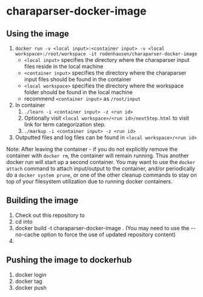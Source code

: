 # charaparser-docker-image

## Using the image

1. `docker run -v <local input>:<container input> -v <local workspace>:/root/workspace -it rodenhausen/charaparser-docker-image`
   * `<local input>` specifies the directory where the charaparser input files reside in the local machine
   * `<container input>` specifies the directory where the charaparser input files should be found in the container
   * `<local workspace>` specifies the directory where the workspace folder should be found in the local machine
   * recommend `<container input>` as `/root/input`
2. In container
   1. `./learn -i <container input> -z <run id>`
   2. Optionally visit `<local workspace>/<run id>/nextStep.html` to visit link for term categorization step.
   3. `./markup -i <container input> -z <run id>`
3. Outputted files and log files can be found in `<local workspace>/<run id>`


Note: After leaving the container - if you do not explicitly remove the container with `docker rm`, the container will remain running. Thus another docker run will start up a second container. You may want to use the `docker attach` command to attach input/output to the container, and/or periodically do a `docker system prune`, or one of the other cleanup commands to stay on top of your filesystem utilization due to running docker containers.

## Building the image

1. Check out this repository to <location>
2. cd into <location>
3. docker build -t charaparser-docker-image . (You may need to use the --no-cache option to force the use of updated repository content)
4. 
  
## Pushing the image to dockerhub
1. docker login
2. docker tag
3. docker push
